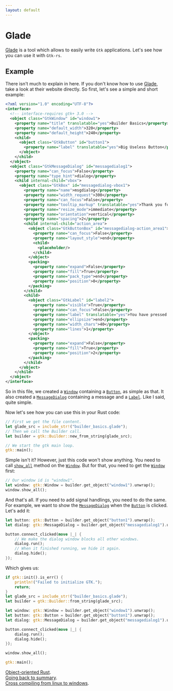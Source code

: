 ```yaml
---
layout: default
---
```


# Glade

[Glade](https://glade.gnome.org/) is a tool which allows to easily write `Gtk` applications. Let's see how you can use it with `Gtk-rs`.

## Example

There isn't much to explain in here. If you don't know how to use [Glade](https://glade.gnome.org/), take a look at their website directly. So first, let's see a simple and short example:

```xml
<?xml version="1.0" encoding="UTF-8"?>
<interface>
  <!-- interface-requires gtk+ 3.0 -->
  <object class="GtkWindow" id="window1">
    <property name="title" translatable="yes">Builder Basics</property>
    <property name="default_width">320</property>
    <property name="default_height">240</property>
    <child>
      <object class="GtkButton" id="button1">
        <property name="label" translatable="yes">Big Useless Button</property>
      </object>
    </child>
  </object>
  <object class="GtkMessageDialog" id="messagedialog1">
    <property name="can_focus">False</property>
    <property name="type_hint">dialog</property>
    <child internal-child="vbox">
      <object class="GtkBox" id="messagedialog-vbox1">
        <property name="name">msgdialog</property>
        <property name="width_request">300</property>
        <property name="can_focus">False</property>
        <property name="tooltip_markup" translatable="yes">Thank you for trying this example</property>
        <property name="resize_mode">immediate</property>
        <property name="orientation">vertical</property>
        <property name="spacing">2</property>
        <child internal-child="action_area">
          <object class="GtkButtonBox" id="messagedialog-action_area1">
            <property name="can_focus">False</property>
            <property name="layout_style">end</property>
            <child>
              <placeholder/>
            </child>
          </object>
          <packing>
            <property name="expand">False</property>
            <property name="fill">True</property>
            <property name="pack_type">end</property>
            <property name="position">0</property>
          </packing>
        </child>
        <child>
          <object class="GtkLabel" id="label2">
            <property name="visible">True</property>
            <property name="can_focus">False</property>
            <property name="label" translatable="yes">You have pressed the button</property>
            <property name="ellipsize">end</property>
            <property name="width_chars">40</property>
            <property name="lines">1</property>
          </object>
          <packing>
            <property name="expand">False</property>
            <property name="fill">True</property>
            <property name="position">2</property>
          </packing>
        </child>
      </object>
    </child>
  </object>
</interface>
```

So in this file, we created a [`Window`](https://gtk-rs.org/docs/gtk/struct.Window.html) containing a [`Button`](https://gtk-rs.org/docs/gtk/struct.Button.html), as simple as that. It also created a [`MessageDialog`](https://gtk-rs.org/docs/gtk/struct.MessageDialog.html) containing a message and a [`Label`](https://gtk-rs.org/docs/gtk/struct.Label.html). Like I said, quite simple.

Now let's see how you can use this in your Rust code:

```rust
// First we get the file content.
let glade_src = include_str!("builder_basics.glade");
// Then we call the Builder call.
let builder = gtk::Builder::new_from_string(glade_src);

// We start the gtk main loop.
gtk::main();
```

Simple isn't it? However, just this code won't show anything. You need to call [`show_all`](https://gtk-rs.org/docs/gtk/trait.WidgetExt.html#tymethod.show_all) method on the [`Window`](https://gtk-rs.org/docs/gtk/struct.Window.html). But for that, you need to get the [`Window`](https://gtk-rs.org/docs/gtk/struct.Window.html) first:

```rust
// Our window id is "window1".
let window: gtk::Window = builder.get_object("window1").unwrap();
window.show_all();
```

And that's all. If you need to add signal handlings, you need to do the same. For example, we want to show the [`MessageDialog`](https://gtk-rs.org/docs/gtk/struct.MessageDialog.html) when the [`Button`](https://gtk-rs.org/docs/gtk/struct.Button.html) is clicked. Let's add it:

```rust
let button: gtk::Button = builder.get_object("button1").unwrap();
let dialog: gtk::MessageDialog = builder.get_object("messagedialog1").unwrap();

button.connect_clicked(move |_| {
    // We make the dialog window blocks all other windows.
    dialog.run();
    // When it finished running, we hide it again.
    dialog.hide();
});
```

Which gives us:

```rust
if gtk::init().is_err() {
    println!("Failed to initialize GTK.");
    return;
}
let glade_src = include_str!("builder_basics.glade");
let builder = gtk::Builder::from_string(glade_src);

let window: gtk::Window = builder.get_object("window1").unwrap();
let button: gtk::Button = builder.get_object("button1").unwrap();
let dialog: gtk::MessageDialog = builder.get_object("messagedialog1").unwrap();

button.connect_clicked(move |_| {
    dialog.run();
    dialog.hide();
});

window.show_all();

gtk::main();
```

<div class="footer">
<div><a href="object_oriented">Object-oriented Rust</a>.</div>
<div><a href="/docs-src/tutorial">Going back to summary</a>.</div>
<div><a href="cross">Cross compiling from linux to windows</a>.</div>
<div></div>
</div>
